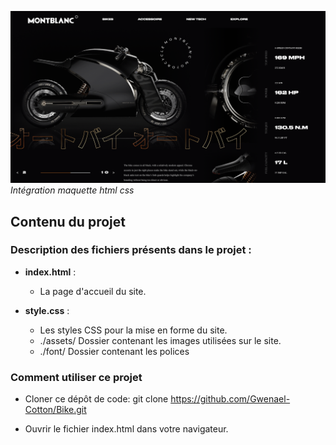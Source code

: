 ![Screenshot](./assets/capture.png)
*Intégration maquette html css*
## Contenu du projet
### Description des fichiers présents dans le projet :

- **index.html** :
  - La page d'accueil du site.

- **style.css** :
  - Les styles CSS pour la mise en forme du site.
  - ./assets/ Dossier contenant les images utilisées sur le site.
  - ./font/ Dossier contenant les polices


### Comment utiliser ce projet

- Cloner ce dépôt de code: git clone https://github.com/Gwenael-Cotton/Bike.git

- Ouvrir le fichier index.html dans votre navigateur.
